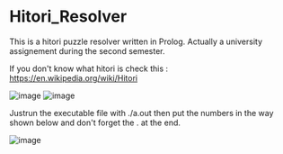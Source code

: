 # Hitori_Resolver

This is a hitori puzzle resolver written in Prolog.
Actually a university assignement during the second semester.

If you don't know what hitori is check this : https://en.wikipedia.org/wiki/Hitori

![image](https://user-images.githubusercontent.com/55193319/115436134-ee850600-a20a-11eb-9042-9fbec9f2467a.png)
![image](https://user-images.githubusercontent.com/55193319/115436144-f3e25080-a20a-11eb-950f-86378c5469f8.png)

Justrun the executable file with ./a.out
then put the numbers in the way shown below
and don't forget the . at the end.

![image](https://user-images.githubusercontent.com/55193319/115436791-ac0ff900-a20b-11eb-8e54-6768dfc91411.png)
